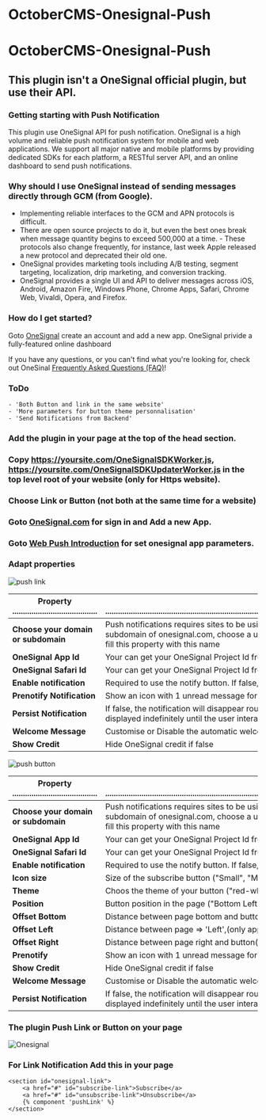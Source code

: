 # OctoberCMS-Onesignal-Push

# OctoberCMS-Onesignal-Push

## This plugin isn't a OneSignal official plugin, but use their API.

### Getting starting with Push Notification

This plugin use OneSignal API for push notification.
OneSignal is a high volume and reliable push notification system for mobile and web applications. We support all major native and mobile platforms by providing dedicated SDKs for each platform, a RESTful server API, and an online dashboard to send push notifications.

### Why should I use OneSignal instead of sending messages directly through GCM (from Google).
- Implementing reliable interfaces to the GCM and APN protocols is difficult.
- There are open source projects to do it, but even the best ones break when message quantity begins to exceed 500,000 at a time. - These protocols also change frequently, for instance, last week Apple released a new protocol and deprecated their old one.
- OneSignal provides marketing tools including A/B testing, segment targeting, localization, drip marketing, and conversion tracking.
- OneSignal provides a single UI and API to deliver messages across iOS, Android, Amazon Fire, Windows Phone, Chrome Apps, Safari, Chrome Web, Vivaldi, Opera, and Firefox.

### How do I get started?
Goto [OneSignal](https://onesignal.com) create an account and add a new app.
OneSignal privide a fully-featured online dashboard

If you have any questions, or you can't find what you're looking for, check out OneSinal [Frequently Asked Questions (FAQ)](http://documentation.onesignal.com/docs/frequently-asked-questions)!


### ToDo
```
- 'Both Button and link in the same website'
- 'More parameters for button theme personnalisation'
- 'Send Notifications from Backend'
```


### Add the plugin in your page at the top of the head section.
### Copy https://yoursite.com/OneSignalSDKWorker.js, https://yoursite.com/OneSignalSDKUpdaterWorker.js in the top level root of your website (only for Https website).
### Choose Link or Button (not both at the same time for a website)
### Goto [OneSignal.com](http://onesignal.com) for sign in and Add a new App.
### Goto [Web Push Introduction](https://documentation.onesignal.com/docs/web-push-quickstart) for set onesignal app parameters.


### Adapt properties

![push link](https://i.imgur.com/iBATaEb.png)


|  Property  ........................................ | Description  ...................................................................................................................................................................... |
| --- | --- |
| **Choose your domain or subdomain** | Push notifications requires sites to be using HTTPS, non-HTTPS websites must use a subdomain of onesignal.com, choose a unique subdomain in OneSignal configuration API and fill this property with this name|
| **OneSignal App Id** | Your can get your OneSignal Project Id from "onesignal.com" |
| **OneSignal Safari Id** | Your can get your OneSignal Project Id from "onesignal.com" |
| **Enable notification** | Required to use the notify button. If false, no notification displaying |
| **Prenotify Notification** | Show an icon with 1 unread message for first-time site visitors |
| **Persist Notification** | If false, the notification will disappear roughly after 20 seconds. If true, the notification will be displayed indefinitely until the user interacts with notification (dismisses it or clicks it) |
| **Welcome Message** | Customise or Disable the automatic welcome notification |
| **Show Credit** | Hide OneSignal credit if false |


![push button](https://i.imgur.com/XcZBqBy.png)

|  Property  ........................................ | Description  ...................................................................................................................................................................... |
| --- | --- |
| **Choose your domain or subdomain** | Push notifications requires sites to be using HTTPS, non-HTTPS websites must use a subdomain of onesignal.com, choose a unique subdomain in OneSignal configuration API and fill this property with this name|
| **OneSignal App Id** | Your can get your OneSignal Project Id from "onesignal.com" |
| **OneSignal Safari Id** | Your can get your OneSignal Project Id from "onesignal.com" |
| **Enable notification** | Required to use the notify button. If false, no notification displaying |
| **Icon size** | Size of the subscribe button ("Small", "Medium", or "Large") |
| **Theme** | Choos the theme of your button ("red-white" or "white-red") |
| **Position** | Button position in the page ("Bottom Left" or "Bottom Right") |
| **Offset Bottom** | Distance between page bottom and button |
| **Offset Left** | Distance between page    => 'Left',(only applied if bottom-left), |
| **Offset Right** | Distance between page right and button(only applied if bottom-right) |
| **Prenotify** | Show an icon with 1 unread message for first-time site visitors |
| **Show Credit** | Hide OneSignal credit if false |
| **Welcome Message** | Customise or Disable the automatic welcome notification |
| **Persist Notification** | If false, the notification will disappear roughly after 20 seconds. If true, the notification will be displayed indefinitely until the user interacts with notification (dismisses it or clicks it) |



### The plugin Push Link or Button on your page

![Onesignal](https://i.imgur.com/Krsen7K.png)

### For Link Notification Add this in your page

```
<section id="onesignal-link">
    <a href="#" id="subscribe-link">Subscribe</a>
    <a href="#" id="unsubscribe-link">Unsubscribe</a>
    {% component 'pushLink' %}
</section>
```
